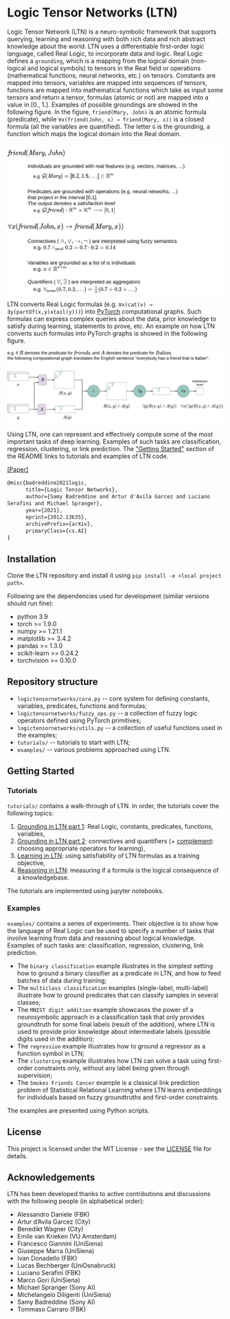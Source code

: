 # Logic Tensor Networks (LTN)

Logic Tensor Network (LTN) is a neuro-symbolic framework that supports querying, learning and reasoning with both rich 
data and rich abstract knowledge about the world.
LTN uses a differentiable first-order logic language, called Real Logic, to incorporate data and logic.
Real Logic defines a `grounding`, which is a mapping from the logical domain (non-logical and logical symbols) to 
tensors in the Real field or operations (mathematical functions, neural networks, etc.) on tensors. Constants 
are mapped into tensors, variables are mapped into sequences of tensors, functions are mapped into mathematical
functions which take as input some tensors and return a tensor, formulas (atomic or not) are mapped into a value in
[0., 1.]. Examples of possible groundings are showed in the following figure. In the figure, `friend(Mary, John)` is an
atomic formula (predicate), while `∀x(friend(John, x) → friend(Mary, x))` is a closed formula (all the variables are
quantified). The letter `G` is the grounding, a function which maps the logical domain into the Real domain.

![Grounding_illustration](./docs/img/framework_grounding.png)

LTN converts Real Logic formulas (e.g. `∀x(cat(x) → ∃y(partOf(x,y)∧tail(y)))`) into [PyTorch](https://www.pytorch.org/) 
computational graphs. Such formulas can express complex queries about the data, prior knowledge to satisfy during 
learning, statements to prove, etc. An example on how LTN converts such formulas into PyTorch graphs is showed in the
following figure.

![Computational_graph_illustration](./docs/img/framework_computational_graph.png)

Using LTN, one can represent and effectively compute some of the most important tasks of deep learning. Examples of such 
tasks are classification, regression, clustering, or link prediction.
The ["Getting Started"](#getting-started) section of the README links to tutorials and examples of LTN code.

[[Paper]](https://arxiv.org/pdf/2012.13635.pdf)
```
@misc{badreddine2021logic,
      title={Logic Tensor Networks}, 
      author={Samy Badreddine and Artur d'Avila Garcez and Luciano Serafini and Michael Spranger},
      year={2021},
      eprint={2012.13635},
      archivePrefix={arXiv},
      primaryClass={cs.AI}
}
```


## Installation

Clone the LTN repository and install it using `pip install -e <local project path>`.

Following are the dependencies used for development (similar versions should run fine):
- python 3.9
- torch >= 1.9.0
- numpy >= 1.21.1
- matplotlib >= 3.4.2
- pandas >= 1.3.0
- scikit-learn >= 0.24.2
- torchvision >= 0.10.0

## Repository structure

- `logictensornetworks/core.py` -- core system for defining constants, variables, predicates, functions and formulas;
- `logictensornetworks/fuzzy_ops.py` -- a collection of fuzzy logic operators defined using PyTorch primitives;
- `logictensornetworks/utils.py` -- a collection of useful functions used in the examples;
- `tutorials/` -- tutorials to start with LTN;
- `examples/` -- various problems approached using LTN.

## Getting Started

### Tutorials

`tutorials/` contains a walk-through of LTN. In order, the tutorials cover the following topics:
1. [Grounding in LTN part 1](https://nbviewer.jupyter.org/github/bmxitalia/LTNtorch/blob/original-implementation/tutorials/1-grounding_non_logical_symbols.ipynb): Real Logic, constants, predicates, functions, variables,
2. [Grounding in LTN part 2](https://nbviewer.jupyter.org/github/bmxitalia/LTNtorch/blob/original-implementation/tutorials/2-grounding_connectives.ipynb): connectives and quantifiers (+ [complement](https://nbviewer.jupyter.org/github/bmxitalia/LTNtorch/blob/original-implementation/tutorials/2b-operators_and_gradients.ipynb): choosing appropriate operators for learning),
3. [Learning in LTN](https://nbviewer.jupyter.org/github/bmxitalia/LTNtorch/blob/original-implementation/tutorials/3-knowledgebase_and_learning.ipynb): using satisfiability of LTN formulas as a training objective,
4. [Reasoning in LTN](https://nbviewer.jupyter.org/github/bmxitalia/LTNtorch/blob/original-implementation/tutorials/4-reasoning.ipynb): measuring if a formula is the logical consequence of a knowledgebase.

The tutorials are implemented using jupyter notebooks.

### Examples

`examples/` contains a series of experiments. Their objective is to show how the language of Real Logic can be used to specify a number of tasks that involve learning from data and reasoning about logical knowledge. Examples of such tasks are: classification, regression, clustering, link prediction.

- The `binary classification` example illustrates in the simplest setting how to ground a binary classifier as a predicate in LTN, and how to feed batches of data during training;
- The `multiclass classification` examples (single-label, multi-label) illustrate how to ground predicates that can classify samples in several classes;
- The `MNIST digit addition` example showcases the power of a neurosymbolic approach in a classification task that only provides groundtruth for some final labels (result of the addition), where LTN is used to provide prior knowledge about intermediate labels (possible digits used in the addition);
- The `regression` example illustrates how to ground a regressor as a function symbol in LTN;
- The `clustering` example illustrates how LTN can solve a task using first-order constraints only, without any label being given through supervision;
- The `Smokes Friends Cancer` example is a classical link prediction problem of Statistical Relational Learning where LTN learns embeddings for individuals based on fuzzy groundtruths and first-order constraints.

The examples are presented using Python scripts.

## License

This project is licensed under the MIT License - see the [LICENSE](https://nbviewer.jupyter.org/github/bmxitalia/LTNtorch/blob/original-implementation/LICENSE) file for details.

## Acknowledgements

LTN has been developed thanks to active contributions and discussions with the following people (in alphabetical order):
- Alessandro Daniele (FBK)
- Artur d’Avila Garcez (City)
- Benedikt Wagner (City)
- Emile van Krieken (VU Amsterdam)
- Francesco Giannini (UniSiena)
- Giuseppe Marra (UniSiena)
- Ivan Donadello (FBK)
- Lucas Bechberger (UniOsnabruck)
- Luciano Serafini (FBK)
- Marco Gori (UniSiena)
- Michael Spranger (Sony AI)
- Michelangelo Diligenti (UniSiena)
- Samy Badreddine (Sony AI)
- Tommaso Carraro (FBK)

